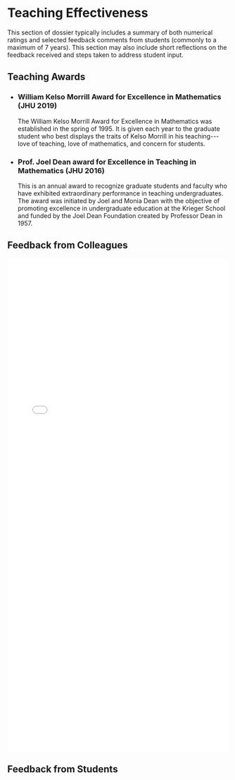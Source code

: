 Teaching Effectiveness
=======================

This section of dossier typically includes a summary of both numerical ratings and selected feedback comments from students (commonly to a maximum of 7 years). This section may also include short reflections on the feedback received and steps taken to address student input.


## Teaching Awards

-   ### William Kelso Morrill Award for Excellence in Mathematics (JHU 2019)

    The William Kelso Morrill Award for Excellence in Mathematics was
    established in the spring of 1995. It is given each year to the
    graduate student who best displays the traits of Kelso Morrill in
    his teaching---love of teaching, love of mathematics, and concern
    for students.

-   ### Prof. Joel Dean award for Excellence in Teaching in Mathematics (JHU 2016)

    This is an annual award to recognize graduate students and faculty
    who have exhibited extraordinary performance in teaching
    undergraduates. The award was initiated by Joel and Monia Dean with
    the objective of promoting excellence in undergraduate education at
    the Krieger School and funded by the Joel Dean Foundation created by
    Professor Dean in 1957.

## Feedback from Colleagues

<embed
    src="src/content/docs/Combined_UWO.pdf"
    width="100%"
    height = 1120px
    type="application/pdf" />


## Feedback from Students
